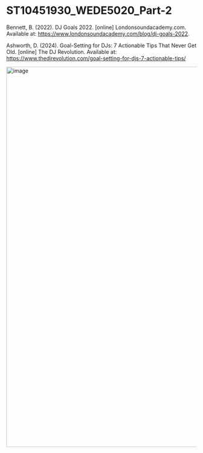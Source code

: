 # ST10451930_WEDE5020_Part-2

Bennett, B. (2022). DJ Goals 2022. [online] Londonsoundacademy.com. Available at: 
https://www.londonsoundacademy.com/blog/dj-goals-2022.

Ashworth, D. (2024). Goal-Setting for DJs: 7 Actionable Tips That Never Get Old. [online] The DJ 
Revolution. Available at: https://www.thedjrevolution.com/goal-setting-for-djs-7-actionable-tips/

<img width="892" height="1006" alt="image" src="https://github.com/user-attachments/assets/e4024768-f75d-4cb9-abc2-899447b95c39" />
